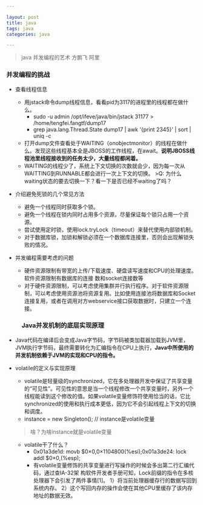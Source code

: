 ```yaml
---

layout: post
title: java
tags: java
categories: java

---
```


> java 并发编程的艺术  方鹏飞 阿里

### 并发编程的挑战

- 查看线程信息

  - 用jstack命令dump线程信息，看看pid为3117的进程里的线程都在做什么。
    - sudo -u admin /opt/ifeve/java/bin/jstack 31177 > /home/tengfei.fangtf/dump17
    - grep java.lang.Thread.State dump17 | awk '{print $2$3$4$5}' | sort | uniq -c
  - 打开dump文件查看处于WAITING（onobjectmonitor）的线程在做什么。发现这些线程基本全是JBOSS的工作线程，在await。**说明JBOSS线程池里线程接收到的任务太少，大量线程都闲着。**
  - WAITING的线程少了，系统上下文切换的次数就会少，因为每一次从WAITTING到RUNNABLE都会进行一次上下文的切换。 >Q: 为什么 waiting状态的要去切换一下？看一下是否已经不waiting了吗？

- 介绍避免死锁的几个常见方法

  - 避免一个线程同时获取多个锁。
  - 避免一个线程在锁内同时占用多个资源，尽量保证每个锁只占用一个资源。
  - 尝试使用定时锁，使用lock.tryLock（timeout）来替代使用内部锁机制。
  - 对于数据库锁，加锁和解锁必须在一个数据库连接里，否则会出现解锁失败的情况。

- 并发编程需要考虑的问题

  - 硬件资源限制有带宽的上传/下载速度、硬盘读写速度和CPU的处理速度。软件资源限制有数据库的连接
    数和socket连接数等
  - 对于硬件资源限制，可以考虑使用集群并行执行程序。对于软件资源限制，可以考虑使用资源池将资源复用。比如使用连接池将数据库和Socket连接复用，或者在调用对方webservice接口获取数据时，只建立一个连接。

  ### 　Java并发机制的底层实现原理

- Java代码在编译后会变成Java字节码，字节码被类加载器加载到JVM里，JVM执行字节码，最终需要转化为汇编指令在CPU上执行，**Java中所使用的并发机制依赖于JVM的实现和CPU的指令。**

- volatile的定义与实现原理

  - volatile是轻量级的synchronized，它在多处理器开发中保证了共享变量的“可见性”。可见性的意思是当一个线程修改一个共享变量时，另外一个线程能读到这个修改的值。如果volatile变量修饰符使用恰当的话，它比synchronized的使用和执行成本更低，因为它不会引起线程上下文的切换和调度。
  - instance = new Singleton(); // instance是volatile变量  
  >啥？为啥instance就是volatile变量
  
  - volatile干了什么？
    - 0x01a3de1d: movb $0×0,0×1104800(%esi);0x01a3de24: lock addl $0×0,(%esp);
    - 有volatile变量修饰的共享变量进行写操作的时候会多出第二行汇编代码，通过查IA-32架 构软件开发者手册可知，Lock前缀的指令在多核处理器下会引发了两件事情[1]。
      1）将当前处理器缓存行的数据写回到系统内存。
      2）这个写回内存的操作会使在其他CPU里缓存了该内存地址的数据无效。